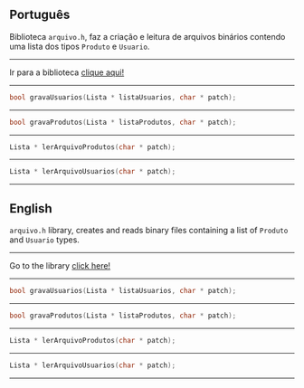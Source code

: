 ## Português

Biblioteca ``arquivo.h``, faz a criação e leitura de arquivos binários contendo uma lista dos tipos ``Produto`` e ``Usuario``.

---

Ir para a biblioteca [clique aqui!](../control/arquivo.h)

---

```C
bool gravaUsuarios(Lista * listaUsuarios, char * patch);
```



---

```C
bool gravaProdutos(Lista * listaProdutos, char * patch);
```



---

```C
Lista * lerArquivoProdutos(char * patch);
```



---

```C
Lista * lerArquivoUsuarios(char * patch);
```



---

## English

``arquivo.h`` library, creates and reads binary files containing a list of ``Produto`` and ``Usuario`` types.


---

Go to the library [click here!](../control/arquivo.h)

---

```C
bool gravaUsuarios(Lista * listaUsuarios, char * patch);
```



---

```C
bool gravaProdutos(Lista * listaProdutos, char * patch);
```



---

```C
Lista * lerArquivoProdutos(char * patch);
```



---

```C
Lista * lerArquivoUsuarios(char * patch);
```



---